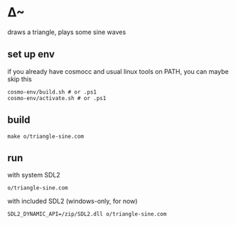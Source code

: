 # Δ~

draws a triangle, plays some sine waves

## set up env

if you already have cosmocc and usual linux tools on PATH, you can maybe skip this

```
cosmo-env/build.sh # or .ps1
cosmo-env/activate.sh # or .ps1
```

## build

```
make o/triangle-sine.com
```

## run

with system SDL2

```
o/triangle-sine.com
```

with included SDL2 (windows-only, for now)

```
SDL2_DYNAMIC_API=/zip/SDL2.dll o/triangle-sine.com
```

